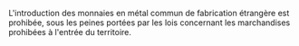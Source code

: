 L'introduction des monnaies en métal commun de fabrication étrangère est prohibée, sous les peines portées par les lois concernant les marchandises prohibées à l'entrée du territoire.
